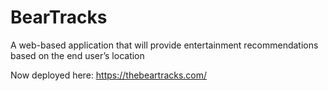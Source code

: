 # BearTracks
A web-based application that will provide entertainment recommendations based on the end user’s location

Now deployed here: https://thebeartracks.com/
